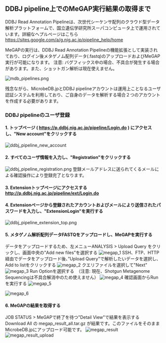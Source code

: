 ## DDBJ pipeline上でのMeGAP実行結果の取得まで ##
DDBJ Read Annotation Pipelineは、次世代シーケンサ配列のクラウド型データ解析プラットフォームで、国立遺伝学研究所スーパコンピュータ上で運用されています。詳細なヘプルページはこちら https://sites.google.com/a/g.nig.ac.jp/pipeline_help/home

MeGAPの実行は、DDBJ Read Annotation Pipelineの機能拡張として実装されており、ログイン後メタゲノム配列データ(.fastq)のアップロードおよびMeGAP実行が可能になります。
注意: バグフィックス中の場合、不具合が発生する場合があります。また、ショットガン解析は現在使えません。

![mdb_pipelines.png](https://github.com/MicrobeDBjp/document/blob/master/Figures/mdb_pipelines.png)

残念ながら、MicrobeDB.jpとDDBJ pipelineアカウントは運用上ことなるユーザ認証システムを利用しており、ご自身のデータを解析する場合２つのアカウントを作成する必要があります。

### DDBJ pipelineのユーザ登録 ###
#### 1. トップページ ( https://p.ddbj.nig.ac.jp/pipeline/Login.do ) にアクセスし、"New account"をクリックする ####
![ddbj_pipeline_new_account](https://github.com/MicrobeDBjp/document/blob/master/Figures/ddbj_pipeline_new_account.png)
#### 2. すべてのユーザ情報を入力し、"Registration"をクリックする ####
![ddbj_pipeline_registration.png](https://github.com/MicrobeDBjp/document/blob/master/Figures/ddbj_pipeline_registration.png)
登録メールアドレスに送られてくるメールによる確認操作により登録完了となります。
#### 3. Extensionトップページにアクセスする http://p.ddbj.nig.ac.jp/pipeline/ext/Login.do ####
#### 4. Extensionページから登録されたアカウントおよびメールにより送信されたパスワードを入力し、"ExtensionLogin"を実行する ####
![ddbj_pipeline_extension_top.png](https://github.com/MicrobeDBjp/document/blob/master/Figures/ddbj_pipeline_extension_top.png)

#### 5. メタゲノム解析配列データFASTQをアップロードし、MeGAPを実行する ####
データをアップロードするため、左メニューANALYSIS >  Upload Query をクリックし、画面中央の"Add new files"を選択する
![megap_1](https://github.com/MicrobeDBjp/document/blob/master/Figures/megap_1.png)
SSH、FTP、HTTP経由でデータをアップロード後、”Upload Query"で解析したいデータを選択し、Add to listをクリックする
![megap_2](https://github.com/MicrobeDBjp/document/blob/master/Figures/megap_2.png)
クエリファイルを選択して"Next"
![megap_3](https://github.com/MicrobeDBjp/document/blob/master/Figures/megap_3.png)
Run Optionを選択する　（注意: 現在、Shotgun Metagenome Sequencingは不具合解消中のため使えません）
![megap_4](https://github.com/MicrobeDBjp/document/blob/master/Figures/megap_4.png)
確認画面からRunを実行する
![megap_5](https://github.com/MicrobeDBjp/document/blob/master/Figures/megap_5.png)

![megap_6](https://github.com/MicrobeDBjp/document/blob/master/Figures/megap_6.png)

#### 6. MeGAPの結果を取得する ####
JOB STATUS > MeGAPで終了を待つ"Detail View"で結果を表示する
Download All の megap_result_all.tar.gz が結果です。このファイルをそのままMicrobeDB.jpにアップロード可能です。
![megap_result](https://github.com/MicrobeDBjp/document/blob/master/Figures/megap_result.png)
![megap_result_upload](https://github.com/MicrobeDBjp/document/blob/master/Figures/megap_result_upload.png)
